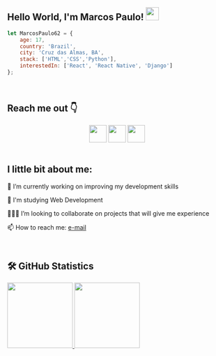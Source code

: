 ## Hello World, I'm Marcos Paulo! <img src=https://github.com/TheDudeThatCode/TheDudeThatCode/blob/master/Assets/Earth.gif width="30">

```javascript
let MarcosPaulo62 = {
    age: 17,
    country: 'Brazil',
    city: 'Cruz das Almas, BA',
    stack: ['HTML','CSS','Python'],
    interestedIn: ['React', 'React Native', 'Django']
};
```

<br>

## Reach me out 👇

<div align="center" margin-left="20px">
<a href = "mailto: marcospaulosc03@gmail.com"><img src="https://img.shields.io/badge/-Gmail-%23EA4335?style=for-the-badge&logo=gmail&logoColor=white" height="40em"></a>
<a href="https://www.linkedin.com/in/marcos-silva-dev62/" target="_blank"><img src="https://img.shields.io/badge/-LinkedIn-%230077B5?style=for-the-badge&logo=linkedin&logoColor=white" height="40em"></a>
<a href="https://www.instagram.com/markos_sc_27/" target="_blank"><img src="https://img.shields.io/badge/-Instagram-%23E4405F?style=for-the-badge&logo=instagram&logoColor=white" height="40em"></a>
</div>

<br>

## I little bit about me:

<p align="left">
    🔭 I’m currently working on improving my development skills
</p>
<p align="left">
    🌱 I'm studying Web Development
</p>
<p align="left">
    🙋🏻‍♂️ I’m looking to collaborate on projects that will give me experience
</p>
<p align="left">
    📫 How to reach me: <a href = "mailto: marcospaulosc03@gmail.com"> e-mail </a>
</p>

<br>

## 🛠️ GitHub Statistics

<div>
    <a href="https://github.com/MarcosPaulo62">
    <img height = "150em" src = "https://github-readme-stats-eight-theta.vercel.app/api/top-langs/?username=MarcosPaulo62&layout=compact&langs_count=8&theme=tokyonight" />  
    <img height = "150em" src = "https://github-readme-stats-eight-theta.vercel.app/api?username=MarcosPaulo62&show_icons=true&theme=tokyonight&include_all_commits=true&count_private=true" />
<div>
